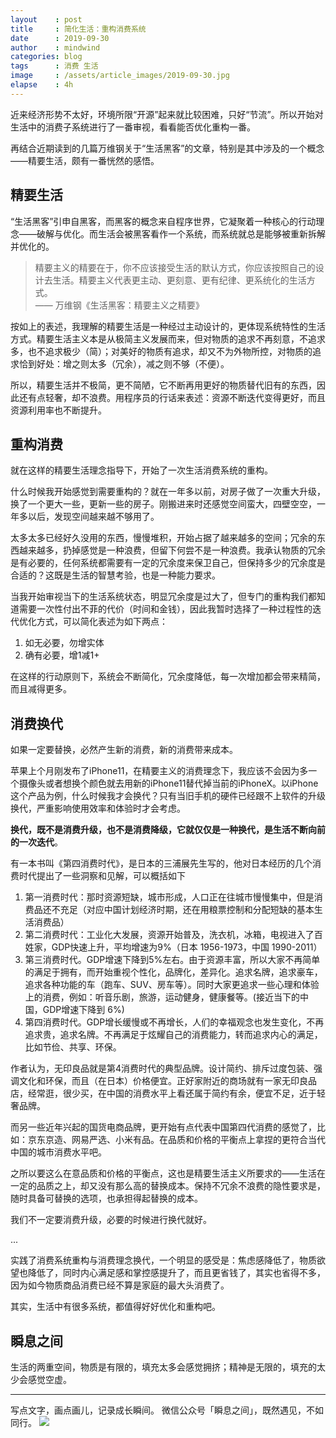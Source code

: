 ```yaml
---
layout    : post
title     : 简化生活：重构消费系统
date      : 2019-09-30
author    : mindwind
categories: blog
tags      : 消费 生活
image     : /assets/article_images/2019-09-30.jpg
elapse    : 4h
---
```



近来经济形势不太好，环境所限“开源”起来就比较困难，只好“节流”。所以开始对生活中的消费子系统进行了一番审视，看看能否优化重构一番。

再结合近期读到的几篇万维钢关于“生活黑客”的文章，特别是其中涉及的一个概念——精要生活，颇有一番恍然的感悟。


## 精要生活
“生活黑客”引申自黑客，而黑客的概念来自程序世界，它凝聚着一种核心的行动理念——破解与优化。而生活会被黑客看作一个系统，而系统就总是能够被重新拆解并优化的。

> 精要主义的精要在于，你不应该接受生活的默认方式，你应该按照自己的设计去生活。精要主义代表更主动、更刻意、更有纪律、更系统化的生活方式。  
> —— 万维钢《生活黑客：精要主义之精要》

按如上的表述，我理解的精要生活是一种经过主动设计的，更体现系统特性的生活方式。精要生活主义本是从极简主义发展而来，但对物质的追求不再刻意，不追求多，也不追求极少（简）；对美好的物质有追求，却又不为外物所控，对物质的追求恰到好处：增之则太多（冗余），减之则不够（不便）。

所以，精要生活并不极简，更不简陋，它不断再用更好的物质替代旧有的东西，因此还有点轻奢，却不浪费。用程序员的行话来表述：资源不断迭代变得更好，而且资源利用率也不断提升。


## 重构消费
就在这样的精要生活理念指导下，开始了一次生活消费系统的重构。

什么时候我开始感觉到需要重构的？就在一年多以前，对房子做了一次重大升级，换了一个更大一些，更新一些的房子。刚搬进来时还感觉空间蛮大，四壁空空，一年多以后，发现空间越来越不够用了。

太多太多已经好久没用的东西，慢慢堆积，开始占据了越来越多的空间；冗余的东西越来越多，扔掉感觉是一种浪费，但留下何尝不是一种浪费。我承认物质的冗余是有必要的，任何系统都需要有一定的冗余度来保卫自己，但保持多少的冗余度是合适的？这既是生活的智慧考验，也是一种能力要求。

当我开始审视当下的生活系统状态，明显冗余度是过大了，但专门的重构我们都知道需要一次性付出不菲的代价（时间和金钱），因此我暂时选择了一种过程性的迭代优化方式，可以简化表述为如下两点：

  1. 如无必要，勿增实体
  2. 确有必要，增1减1+

在这样的行动原则下，系统会不断简化，冗余度降低，每一次增加都会带来精简，而且减得更多。

## 消费换代
如果一定要替换，必然产生新的消费，新的消费带来成本。

苹果上个月刚发布了iPhone11，在精要主义的消费理念下，我应该不会因为多一个摄像头或者想换个颜色就去用新的iPhone11替代掉当前的iPhoneX。以iPhone这个产品为例，什么时候我才会换代？只有当旧手机的硬件已经跟不上软件的升级换代，严重影响使用效率和体验时才会考虑。

__换代，既不是消费升级，也不是消费降级，它就仅仅是一种换代，是生活不断向前的一次迭代__。

有一本书叫《第四消费时代》，是日本的三浦展先生写的，他对日本经历的几个消费时代提出了一些洞察和见解，可以概括如下

  1. 第一消费时代：那时资源短缺，城市形成，人口正在往城市慢慢集中，但是消费品还不充足（对应中国计划经济时期，还在用粮票控制和分配短缺的基本生活消费品）
  2. 第二消费时代：工业化大发展，资源开始普及，洗衣机，冰箱，电视进入了百姓家，GDP快速上升，平均增速为9%（日本 1956-1973，中国 1990-2011）
  3. 第三消费时代。GDP增速下降到5%左右。由于资源丰富，所以大家不再简单的满足于拥有，而开始重视个性化，品牌化，差异化。追求名牌，追求豪车，追求各种功能的车（跑车、SUV、房车等）。同时大家更追求一些心理和体验上的消费，例如：听音乐剧，旅游，运动健身，健康餐等。(接近当下的中国，GDP增速下降到 6%)
  4. 第四消费时代。GDP增长缓慢或不再增长，人们的幸福观念也发生变化，不再追求贵，追求名牌。不再满足于炫耀自己的消费能力，转而追求内心的满足，比如节俭、共享、环保。

作者认为，无印良品就是第4消费时代的典型品牌。设计简约、排斥过度包装、强调文化和环保，而且（在日本）价格便宜。正好家附近的商场就有一家无印良品店，经常逛，很少买，在中国的消费水平上看还属于简约有余，便宜不足，近于轻奢品牌。

而另一些近年兴起的国货电商品牌，更开始有点代表中国第四代消费的感觉了，比如：京东京造、网易严选、小米有品。在品质和价格的平衡点上拿捏的更符合当代中国的城市消费水平吧。

之所以要这么在意品质和价格的平衡点，这也是精要生活主义所要求的——生活在一定的品质之上，却又没有那么高的替换成本。保持不冗余不浪费的隐性要求是，随时具备可替换的选项，也承担得起替换的成本。

我们不一定要消费升级，必要的时候进行换代就好。

...

实践了消费系统重构与消费理念换代，一个明显的感受是：焦虑感降低了，物质欲望也降低了，同时内心满足感和掌控感提升了，而且更省钱了，其实也省得不多，因为如今物质商品消费已经不算是家庭的最大头消费了。

其实，生活中有很多系统，都值得好好优化和重构吧。


## 瞬息之间
生活的两重空间，物质是有限的，填充太多会感觉拥挤；精神是无限的，填充的太少会感觉空虚。

---
写点文字，画点画儿，记录成长瞬间。
微信公众号「瞬息之间」，既然遇见，不如同行。
![](/assets/images/qrcode_wechat_avatar.jpg)

